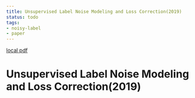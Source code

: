 ```yaml
---
title: Unsupervised Label Noise Modeling and Loss Correction(2019)
status: todo
tags:
- noisy-label
- paper
---
```


[local pdf](../../../pdfs/2019-Unsupervised%20Label%20Noise%20Modeling%20and%20Loss%20Correction.pdf)

# Unsupervised Label Noise Modeling and Loss Correction(2019)
